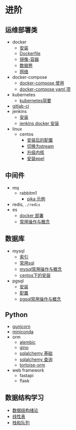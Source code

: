 # 进阶

## 运维部署类

- docker
  - [安装](./docker/install.md)
  - [Dockerfile](./docker/usages/构建之Dockerfile.md)
  - [镜像-容器](./docker/usages/镜像-容器-导出导入.md)
  - [数据卷](./docker/usages/数据卷.md)
  - [网络](./docker/usages/网络.md)
- docker-compose
  - [docker-compose 使用](./docker/compose/0-1.md)
  - [docker-compose yaml 项](./docker/compose/yaml-项.md)
- kubernetes
  - [kubernetes简要](./kubernetes/records-1/0-1-概要基础概念.md)
- [gitlab-ci](./gitlab-ci/start.md)
- jenkins
  - [安装](./jenkins/install.md)
  - [jenkins docker 安装](./jenkins/install-2.md)
- linux
  - centos
    - [安装后的配置](./linux/centos/安装后配置.md)
    - [切换为stream](./linux/centos/切换到stream.md)
    - [升级内核](./linux/centos/升级内核.md)
    - [安装epel](./linux/centos/epel.md)

## 中间件

- mq
  - rabbitm1
    - [pika 示例](./mq/rabbitmq/pika.md)
- redis, `./redis`
- es
  - [docker 部署](./elasticsearch/docker/0-3-docker.md)
  - [常用操作与概念](./elasticsearch/records-1/0-1-概要.md)

## 数据库

- mysql
  - [索引](./database/mysql/索引篇/1-B+Tree.md)
  - [常用sql](./database/mysql/sqls/1.md)
  - [mysql常用操作与概念](./database/mysql/usages/4-mysql-1.md)
  - [centos下的安装](./database/mysql/install.md)
- pgsql
  - [安装](./database/postgresql/install.md)
  - [配置](./database/postgresql/config.md)
  - [pgsql常用操作与概念](./database/postgresql/usages/0-1.md)

## Python

- [gunicorn](./python/gunicorn/settings.py)
- [miniconda](./python/miniconda/安装.md)
- orm
  - [alembic](./python/orm/alembic/2.md)
  - [gino](./python/orm/gino/crud.md)
  - [sqlalchemy 基础](././python/orm/sqlalchemy/sqlalchemy.md)
  - [sqlalchemy 查询](./python/orm/sqlalchemy/sqlalchemy-查询.md)
  - [tortoise-orm](././python/orm/tortoise_orm/0-1-概要.md)
- web framework
  - fastapi
  - flask

## 数据结构学习

- [数据结构绪论](./data_struct/1-数据结构术语.md)
- [线性表](./data_struct/2-线性表.md)
- [栈和队列](./data_struct/3-栈和队列.md)
